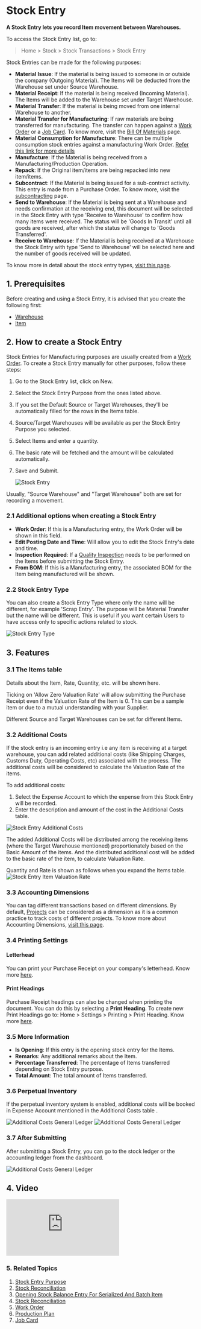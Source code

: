 <!-- add-breadcrumbs -->
# Stock Entry

**A Stock Entry lets you record Item movement between Warehouses.**

To access the Stock Entry list, go to:
> Home > Stock > Stock Transactions > Stock Entry

Stock Entries can be made for the following purposes:

* **Material Issue**: If the material is being issued to someone in or outside the company (Outgoing Material). The Items will be deducted from the Warehouse set under Source Warehouse.
* **Material Receipt**: If the material is being received (Incoming Material). The Items will be added to the Warehouse set under Target Warehouse.
* **Material Transfer**: If the material is being moved from one internal Warehouse to another.
* **Material Transfer for Manufacturing**: If raw materials are being transferred for manufacturing. The transfer can happen against a [Work Order](/docs/v12/user/manual/en/manufacturing/work-order) or a [Job Card](/docs/v12/user/manual/en/manufacturing/job-card). To know more, visit the [Bill Of Materials](/docs/v12/user/manual/en/manufacturing/bill-of-materials) page.
* **Material Consumption for Manufacture**: There can be multiple consumption stock entries against a manufacturing Work Order. [Refer this link for more details](/docs/v12/user/manual/en/manufacturing/articles/material_consumption)
* **Manufacture**: If the Material is being received from a Manufacturing/Production Operation.
* **Repack**: If the Original item/items are being repacked into new item/items.
* **Subcontract**: If the Material is being issued for a sub-contract activity. This entry is made from a Purchase Order. To know more, visit the [subcontracting](/docs/v12/user/manual/en/manufacturing/subcontracting) page.
* **Send to Warehouse**: If the Material is being sent at a Warehouse and needs confirmation at the receiving end, this document will be selected in the Stock Entry with type 'Receive to Warehouse' to confirm how many items were received. The status will be 'Goods In Transit' until all goods are received, after which the status will change to 'Goods Transferred'.
* **Receive to Warehouse**: If the Material is being received at a Warehouse the Stock Entry with type 'Send to Warehouse' will be selected here and the number of goods received will be updated.

To know more in detail about the stock entry types, [visit this page](/docs/v12/user/manual/en/stock/articles/stock-entry-purpose).


## 1. Prerequisites
Before creating and using a Stock Entry, it is advised that you create the following first:

* [Warehouse](/docs/v12/user/manual/en/stock/warehouse)
* [Item](/docs/v12/user/manual/en/stock/item)


## 2. How to create a Stock Entry
Stock Entries for Manufacturing purposes are usually created from a [Work Order](/docs/v12/user/manual/en/manufacturing/work-order). To create a Stock Entry manually for other purposes, follow these steps:

1. Go to the Stock Entry list, click on New.
1. Select the Stock Entry Purpose from the ones listed above.
1. If you set the Default Source or Target Warehouses, they'll be automatically filled for the rows in the Items table.
1. Source/Target Warehouses will be available as per the Stock Entry Purpose you selected.
1. Select Items and enter a quantity.
1. The basic rate will be fetched and the amount will be calculated automatically.
1. Save and Submit.

    <img class="screenshot" alt="Stock Entry" src="{{docs_base_url}}/v12/assets/img/stock/stock-entry.png">

Usually, "Source Warehouse" and "Target Warehouse" both are set for recording a movement.

### 2.1 Additional options when creating a Stock Entry

* **Work Order**: If this is a Manufacturing entry, the Work Order will be shown in this field.
* **Edit Posting Date and Time**: Will allow you to edit the Stock Entry's date and time.
* **Inspection Required**: If a [Quality Inspection](/docs/v12/user/manual/en/stock/quality-inspection) needs to be performed on the Items before submitting the Stock Entry.
* **From BOM**: If this is a Manufacturing entry, the associated BOM for the Item being manufactured will be shown.

### 2.2 Stock Entry Type
You can also create a Stock Entry Type where only the name will be different, for example 'Scrap Entry'. The purpose will be Material Transfer but the name will be different. This is useful if you want certain Users to have access only to specific actions related to stock.

![Stock Entry Type](/docs/v12/assets/img/stock/stock-entry-type.png)

## 3. Features

### 3.1 The Items table
Details about the Item, Rate, Quantity, etc. will be shown here.

Ticking on 'Allow Zero Valuation Rate' will allow submitting the Purchase Receipt even if the Valuation Rate of the Item is 0. This can be a sample item or due to a mutual understanding with your Supplier.

Different Source and Target Warehouses can be set for different Items.

### 3.2 Additional Costs

If the stock entry is an incoming entry i.e any item is receiving at a target warehouse, you can add related additional costs (like Shipping Charges, Customs Duty, Operating Costs, etc) associated with the process. The additional costs will be considered to calculate the Valuation Rate of the items.

To add additional costs:

1. Select the Expense Account to which the expense from this Stock Entry will be recorded.
1. Enter the description and amount of the cost in the Additional Costs table.

<img class="screenshot" alt="Stock Entry Additional Costs" src="{{docs_base_url}}/v12/assets/img/stock/additional-costs-table.png">

The added Additional Costs will be distributed among the receiving items (where the Target Warehouse mentioned) proportionately based on the Basic Amount of the items. And the distributed additional cost will be added to the basic rate of the item, to calculate Valuation Rate.

Quantity and Rate is shown as follows when you expand the Items table.
<img class="screenshot" alt="Stock Entry Item Valuation Rate" src="{{docs_base_url}}/v12/assets/img/stock/stock-entry-item-valuation-rate.png">

### 3.3 Accounting Dimensions
You can tag different transactions based on different dimensions. By default, [Projects](/docs/v12/user/manual/en/projects/project) can be considered as a dimension as it is a common practice to track costs of different projects. To know more about Accounting Dimensions, [visit this page](/docs/v12/user/manual/en/accounts/accounting-dimensions).

### 3.4 Printing Settings

#### Letterhead
You can print your Purchase Receipt on your company's letterhead. Know more [here](/docs/v12/user/manual/en/setting-up/print/letter-head).

#### Print Headings
Purchase Receipt headings can also be changed when printing the document. You can do this by selecting a **Print Heading**. To create new Print Headings go to: Home > Settings > Printing > Print Heading. Know more [here](/docs/v12/user/manual/en/setting-up/print/print-headings).

### 3.5 More Information

* **Is Opening**: If this entry is the opening stock entry for the Items.
* **Remarks**: Any additional remarks about the Item.
* **Percentage Transferred**: The percentage of Items transferred depending on Stock Entry purpose.
* **Total Amount**: The total amount of Items transferred.

### 3.6 Perpetual Inventory

If the perpetual inventory system is enabled, additional costs will be booked in Expense Account mentioned in the Additional Costs table .

<img class="screenshot" alt="Additional Costs General Ledger" src="{{docs_base_url}}/v12/assets/img/stock/stock-entry-additional-cost.png">

<img class="screenshot" alt="Additional Costs General Ledger" src="{{docs_base_url}}/v12/assets/img/stock/additional-costs-general-ledger.png">

### 3.7 After Submitting
After submitting a Stock Entry, you can go to the stock ledger or the accounting ledger from the dashboard.

<img class="screenshot" alt="Additional Costs General Ledger" src="{{docs_base_url}}/v12/assets/img/stock/stock-entry-submit.png">

## 4. Video

<div class="embed-container">
    <iframe src="https://www.youtube.com/embed/Njt107hlY3I?rel=0" frameborder="0" allow="autoplay; encrypted-media" allowfullscreen>
    </iframe>
</div>

### 5. Related Topics
1. [Stock Entry Purpose](/docs/v12/user/manual/en/stock/articles/stock-entry-purpose)
1. [Stock Reconciliation](/docs/v12/user/manual/en/stock/stock-reconciliation)
1. [Opening Stock Balance Entry For Serialized And Batch Item](/docs/v12/user/manual/en/stock/articles/opening-stock-balance-entry-for-serialized-and-batch-item)
1. [Stock Reconciliation](/docs/v12/user/manual/en/stock/stock-reconciliation)
1. [Work Order](/docs/v12/user/manual/en/manufacturing/work-order)
1. [Production Plan](/docs/v12/user/manual/en/manufacturing/production-plan)
1. [Job Card](/docs/v12/user/manual/en/manufacturing/job-card)
